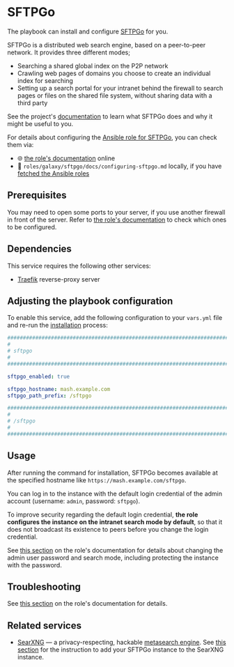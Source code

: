 <!--
SPDX-FileCopyrightText: 2020 - 2024 MDAD project contributors
SPDX-FileCopyrightText: 2020 - 2024 Slavi Pantaleev
SPDX-FileCopyrightText: 2020 Aaron Raimist
SPDX-FileCopyrightText: 2020 Chris van Dijk
SPDX-FileCopyrightText: 2020 Dominik Zajac
SPDX-FileCopyrightText: 2020 Mickaël Cornière
SPDX-FileCopyrightText: 2022 François Darveau
SPDX-FileCopyrightText: 2022 Julian Foad
SPDX-FileCopyrightText: 2022 Warren Bailey
SPDX-FileCopyrightText: 2023 Antonis Christofides
SPDX-FileCopyrightText: 2023 Felix Stupp
SPDX-FileCopyrightText: 2023 Julian-Samuel Gebühr
SPDX-FileCopyrightText: 2023 Pierre 'McFly' Marty
SPDX-FileCopyrightText: 2024 - 2025 Suguru Hirahara

SPDX-License-Identifier: AGPL-3.0-or-later
-->

# SFTPGo

The playbook can install and configure [SFTPGo](https://sftpgo.net) for you.

SFTPGo is a distributed web search engine, based on a peer-to-peer network. It provides three different modes;

- Searching a shared global index on the P2P network
- Crawling web pages of domains you choose to create an individual index for searching
- Setting up a search portal for your intranet behind the firewall to search pages or files on the shared file system, without sharing data with a third party

See the project's [documentation](https://sftpgo.net/docs/) to learn what SFTPGo does and why it might be useful to you.

For details about configuring the [Ansible role for SFTPGo](https://github.com/mother-of-all-self-hosting/ansible-role-sftpgo), you can check them via:
- 🌐 [the role's documentation](https://github.com/mother-of-all-self-hosting/ansible-role-sftpgo/blob/main/docs/configuring-sftpgo.md) online
- 📁 `roles/galaxy/sftpgo/docs/configuring-sftpgo.md` locally, if you have [fetched the Ansible roles](../installing.md)

## Prerequisites

You may need to open some ports to your server, if you use another firewall in front of the server. Refer to [the role's documentation](https://github.com/mother-of-all-self-hosting/ansible-role-sftpgo/blob/main/docs/configuring-sftpgo.md#prerequisites) to check which ones to be configured.

## Dependencies

This service requires the following other services:

- [Traefik](traefik.md) reverse-proxy server

## Adjusting the playbook configuration

To enable this service, add the following configuration to your `vars.yml` file and re-run the [installation](../installing.md) process:

```yaml
########################################################################
#                                                                      #
# sftpgo                                                               #
#                                                                      #
########################################################################

sftpgo_enabled: true

sftpgo_hostname: mash.example.com
sftpgo_path_prefix: /sftpgo

########################################################################
#                                                                      #
# /sftpgo                                                              #
#                                                                      #
########################################################################
```

## Usage

After running the command for installation, SFTPGo becomes available at the specified hostname like `https://mash.example.com/sftpgo`.

You can log in to the instance with the default login credential of the admin account (username: `admin`, password: `sftpgo`).

To improve security regarding the default login credential, **the role configures the instance on the intranet search mode by default**, so that it does not broadcast its existence to peers before you change the login credential.

See [this section](https://github.com/mother-of-all-self-hosting/ansible-role-sftpgo/blob/main/docs/configuring-sftpgo.md#usage) on the role's documentation for details about changing the admin user password and search mode, including protecting the instance with the password.

## Troubleshooting

See [this section](https://github.com/mother-of-all-self-hosting/ansible-role-sftpgo/blob/main/docs/configuring-sftpgo.md#troubleshooting) on the role's documentation for details.

## Related services

- [SearXNG](searxng.md) — a privacy-respecting, hackable [metasearch engine](https://en.wikipedia.org/wiki/Metasearch_engine). See [this section](searxng.md#add-your-sftpgo-instance-optional) for the instruction to add your SFTPGo instance to the SearXNG instance.
